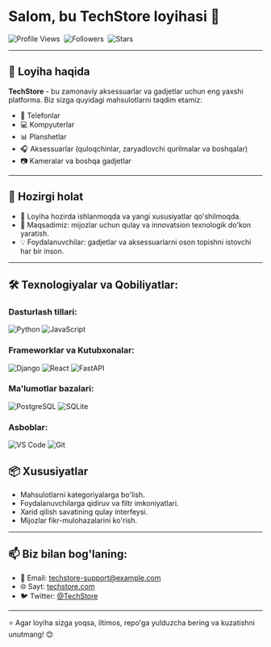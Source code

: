 # Salom, bu **TechStore** loyihasi 👋

![Profile Views](https://komarev.com/ghpvc/?username=TechStore&color=blue)&nbsp;
![Followers](https://img.shields.io/github/followers/TechStore?style=social)&nbsp;
![Stars](https://img.shields.io/github/stars/TechStore?style=social)

---

## 🌟 Loyiha haqida
**TechStore** - bu zamonaviy aksessuarlar va gadjetlar uchun eng yaxshi platforma. Biz sizga quyidagi mahsulotlarni taqdim etamiz:
- 📱 Telefonlar
- 💻 Kompyuterlar
- 📊 Planshetlar
- 🎧 Aksessuarlar (quloqchinlar, zaryadlovchi qurilmalar va boshqalar)
- 📷 Kameralar va boshqa gadjetlar

---

## 🚀 Hozirgi holat
- 🔧 Loyiha hozirda ishlanmoqda va yangi xususiyatlar qo'shilmoqda.
- 🎯 Maqsadimiz: mijozlar uchun qulay va innovatsion texnologik do'kon yaratish.
- 💡 Foydalanuvchilar: gadjetlar va aksessuarlarni oson topishni istovchi har bir inson.

---

## 🛠 Texnologiyalar va Qobiliyatlar:

### Dasturlash tillari:
![Python](https://img.shields.io/badge/Python-3670A0?style=for-the-badge&logo=python&logoColor=ffdd54)
![JavaScript](https://img.shields.io/badge/JavaScript-323330?style=for-the-badge&logo=javascript&logoColor=F7DF1E)

### Frameworklar va Kutubxonalar:
![Django](https://img.shields.io/badge/Django-092E20?style=for-the-badge&logo=django&logoColor=white)
![React](https://img.shields.io/badge/React-61DAFB?style=for-the-badge&logo=react&logoColor=white)
![FastAPI](https://img.shields.io/badge/FastAPI-009688?style=for-the-badge&logo=fastapi&logoColor=white)

### Ma'lumotlar bazalari:
![PostgreSQL](https://img.shields.io/badge/PostgreSQL-316192?style=for-the-badge&logo=postgresql&logoColor=white)
![SQLite](https://img.shields.io/badge/SQLite-07405E?style=for-the-badge&logo=sqlite&logoColor=white)

### Asboblar:
![VS Code](https://img.shields.io/badge/VS%20Code-0078d7?style=for-the-badge&logo=visual-studio-code&logoColor=white)
![Git](https://img.shields.io/badge/Git-F05032?style=for-the-badge&logo=git&logoColor=white)

## 📦 Xususiyatlar
- Mahsulotlarni kategoriyalarga bo'lish.
- Foydalanuvchilarga qidiruv va filtr imkoniyatlari.
- Xarid qilish savatining qulay interfeysi.
- Mijozlar fikr-mulohazalarini ko'rish.

---

## 📫 Biz bilan bog'laning:
- 💌 Email: [techstore-support@example.com](mailto:techstore-support@example.com)
- 🌐 Sayt: [techstore.com](https://techstore.com)
- 🐦 Twitter: [@TechStore](https://twitter.com/TechStore)

---

⭐️ Agar loyiha sizga yoqsa, iltimos, repo'ga yulduzcha bering va kuzatishni unutmang! 😊
